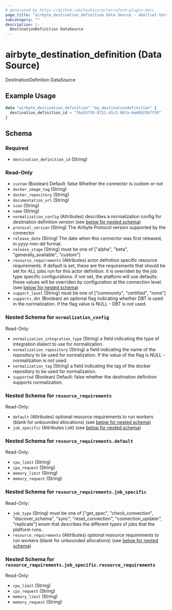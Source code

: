 ```yaml
---
# generated by https://github.com/hashicorp/terraform-plugin-docs
page_title: "airbyte_destination_definition Data Source - aballiet-terraform-provider-airbyte-oss"
subcategory: ""
description: |-
  DestinationDefinition DataSource
---
```


# airbyte_destination_definition (Data Source)

DestinationDefinition DataSource

## Example Usage

```terraform
data "airbyte_destination_definition" "my_destinationdefinition" {
  destination_definition_id = "26a55755-8711-41c3-96fa-6ed0923bff39"
}
```

<!-- schema generated by tfplugindocs -->
## Schema

### Required

- `destination_definition_id` (String)

### Read-Only

- `custom` (Boolean) Default: false
Whether the connector is custom or not
- `docker_image_tag` (String)
- `docker_repository` (String)
- `documentation_url` (String)
- `icon` (String)
- `name` (String)
- `normalization_config` (Attributes) describes a normalization config for destination definition version (see [below for nested schema](#nestedatt--normalization_config))
- `protocol_version` (String) The Airbyte Protocol version supported by the connector
- `release_date` (String) The date when this connector was first released, in yyyy-mm-dd format.
- `release_stage` (String) must be one of ["alpha", "beta", "generally_available", "custom"]
- `resource_requirements` (Attributes) actor definition specific resource requirements. if default is set, these are the requirements that should be set for ALL jobs run for this actor definition. it is overriden by the job type specific configurations. if not set, the platform will use defaults. these values will be overriden by configuration at the connection level. (see [below for nested schema](#nestedatt--resource_requirements))
- `support_level` (String) must be one of ["community", "certified", "none"]
- `supports_dbt` (Boolean) an optional flag indicating whether DBT is used in the normalization. If the flag value is NULL - DBT is not used.

<a id="nestedatt--normalization_config"></a>
### Nested Schema for `normalization_config`

Read-Only:

- `normalization_integration_type` (String) a field indicating the type of integration dialect to use for normalization.
- `normalization_repository` (String) a field indicating the name of the repository to be used for normalization. If the value of the flag is NULL - normalization is not used.
- `normalization_tag` (String) a field indicating the tag of the docker repository to be used for normalization.
- `supported` (Boolean) Default: false
whether the destination definition supports normalization.


<a id="nestedatt--resource_requirements"></a>
### Nested Schema for `resource_requirements`

Read-Only:

- `default` (Attributes) optional resource requirements to run workers (blank for unbounded allocations) (see [below for nested schema](#nestedatt--resource_requirements--default))
- `job_specific` (Attributes List) (see [below for nested schema](#nestedatt--resource_requirements--job_specific))

<a id="nestedatt--resource_requirements--default"></a>
### Nested Schema for `resource_requirements.default`

Read-Only:

- `cpu_limit` (String)
- `cpu_request` (String)
- `memory_limit` (String)
- `memory_request` (String)


<a id="nestedatt--resource_requirements--job_specific"></a>
### Nested Schema for `resource_requirements.job_specific`

Read-Only:

- `job_type` (String) must be one of ["get_spec", "check_connection", "discover_schema", "sync", "reset_connection", "connection_updater", "replicate"]
enum that describes the different types of jobs that the platform runs.
- `resource_requirements` (Attributes) optional resource requirements to run workers (blank for unbounded allocations) (see [below for nested schema](#nestedatt--resource_requirements--job_specific--resource_requirements))

<a id="nestedatt--resource_requirements--job_specific--resource_requirements"></a>
### Nested Schema for `resource_requirements.job_specific.resource_requirements`

Read-Only:

- `cpu_limit` (String)
- `cpu_request` (String)
- `memory_limit` (String)
- `memory_request` (String)


